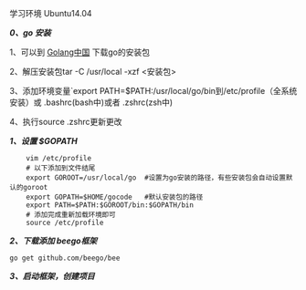 学习环境 Ubuntu14.04 

***0、go 安装***

1、可以到 [Golang中国](http://golangtc.com/download) 下载go的安装包

2、解压安装包tar -C /usr/local -xzf <安装包>

3、添加环境变量`export PATH=$PATH:/usr/local/go/bin到/etc/profile（全系统安装）或 .bashrc(bash中)或者 .zshrc(zsh中)

4、执行source .zshrc更新更改

***1、设置 $GOPATH***

```
    vim /etc/profile
    # 以下添加到文件结尾
    export GOROOT=/usr/local/go  #设置为go安装的路径，有些安装包会自动设置默认的goroot
    export GOPATH=$HOME/gocode   #默认安装包的路径
    export PATH=$PATH:$GOROOT/bin:$GOPATH/bin
    # 添加完成重新加载环境即可
    source /etc/profile
```

***2、下载添加 beego框架***

```
go get github.com/beego/bee
```

***3、启动框架，创建项目***
